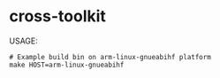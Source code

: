 # cross-toolkit

USAGE:

```
# Example build bin on arm-linux-gnueabihf platform
make HOST=arm-linux-gnueabihf
```
